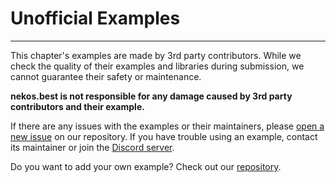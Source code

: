 # Unofficial Examples

---

This chapter's examples are made by 3rd party contributors. While we check the quality of their examples and libraries during submission, we cannot guarantee their safety or maintenance.

**nekos.best is not responsible for any damage caused by 3rd party contributors and their example.**

If there are any issues with the examples or their maintainers, please [open a new issue](https://github.com/nekos-best/docs/issues/new?labels=e-issue,d-issue) on our repository. If you have trouble using an example, contact its maintainer or join the [Discord server](https://nekos.best/discord?ref=docs).

Do you want to add your own example? Check out our [repository](https://github.com/nekos-best/docs#contributing).
